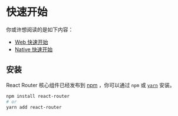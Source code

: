 # 快速开始

你或许想阅读的是如下内容：

- [Web 快速开始](../../../react-router-dom/docs/guides/quick-start.md)
- [Native 快速开始](../../../react-router-native/docs/guides/quick-start.md)

## 安装
React Router 核心组件已经发布到 [npm](https://npm.im/react-router) ，你可以通过 `npm` 或 [`yarn`](https://yarnpkg.com) 安装。
```sh
npm install react-router
# or
yarn add react-router
```

